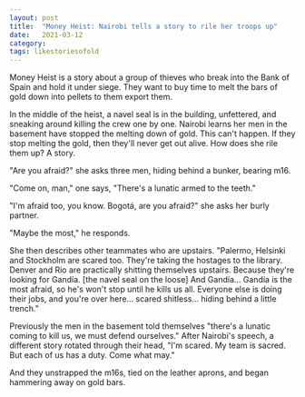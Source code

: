 ```yaml
---
layout: post
title:  "Money Heist: Nairobi tells a story to rile her troops up"
date:   2021-03-12
category: 
tags: likestoriesofold
---
```

Money Heist is a story about a group of thieves who break into the Bank of Spain and hold it under siege. They want to buy time to melt the bars of gold down into pellets to them export them.

In the middle of the heist, a navel seal is in the building, unfettered, and sneaking around killing the crew one by one. Nairobi learns her men in the basement have stopped the melting down of gold. This can't happen. If they stop melting the gold, then they'll never get out alive. How does she rile them up? A story.

"Are you afraid?" she asks three men, hiding behind a bunker, bearing m16.

"Come on, man," one says, "There's a lunatic armed to the teeth."

"I'm afraid too, you know. Bogotá, are you afraid?" she asks her burly partner.

"Maybe the most," he responds.

She then describes other teammates who are upstairs. "Palermo, Helsinki and Stockholm are scared too. They're taking the hostages to the library. Denver and Rio are practically shitting themselves upstairs. Because they're looking for Gandía. [the navel seal on the loose] And Gandía... Gandía is the most afraid, so he's won't stop until he kills us all. Everyone else is doing their jobs, and you're over here... scared shitless... hiding behind a little trench."

Previously the men in the basement told themselves "there's a lunatic coming to kill us, we must defend ourselves." After Nairobi's speech, a different story rotated through their head, "I'm scared. My team is sacred. But each of us has a duty. Come what may." 

And they unstrapped the m16s, tied on the leather aprons, and began hammering away on gold bars.